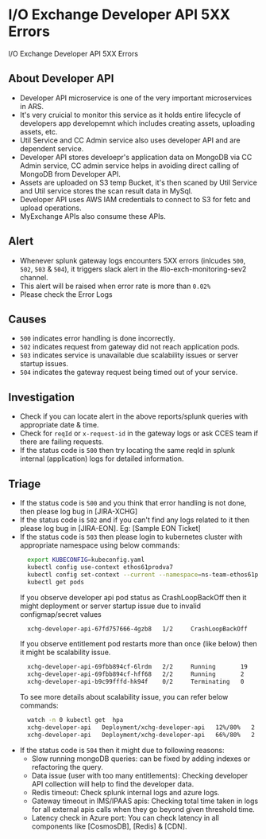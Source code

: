 # I/O Exchange Developer API 5XX Errors

I/O Exchange Developer API 5XX Errors

## About Developer API

- Developer API microservice is one of the very important microservices in ARS. 
- It's very cruicial to monitor this service as it holds entire lifecycle of developers app developemnt which includes creating assets, uploading assets, etc.
- Util Service and CC Admin service also uses developer API and are dependent service.
- Developer API stores develoepr's application data on MongoDB via CC Admin service, CC admin service helps in avoiding direct calling of MongoDB from Developer API.
- Assets are uploaded on S3 temp Bucket, it's then scaned by Util Service and Util service stores the scan result data in MySql.
- Developer API uses AWS IAM credentials to connect to S3 for fetc and upload operations.
- MyExchange APIs also consume these APIs.

## Alert

- Whenever splunk gateway logs encounters 5XX errors (inlcudes `500`, `502`, `503` & `504`), it triggers slack alert in the #io-exch-monitoring-sev2 channel.
- This alert will be raised when error rate is more than `0.02%`
- Please check the Error Logs
  
## Causes

- `500` indicates error handling is done incorrectly.
- `502` indicates request from gateway did not reach application pods.
- `503` indicates service is unavailable due scalability issues or server startup issues.
- `504` indicates the gateway request being timed out of your service.

## Investigation

- Check if you can locate alert in the above reports/splunk queries with appropriate date & time.
- Check for `reqId` or `x-request-id` in the gateway logs or ask CCES team if there are failing requests.
- If the status code is `500` then try locating the same reqId in splunk internal (application) logs for detailed information.

## Triage

- If the status code is `500` and you think that error handling is not done, then please log bug in [JIRA-XCHG]
- If the status code is `502` and if you can't find any logs related to it then please log bug in [JIRA-EON]. Eg: [Sample EON Ticket]
- If the status code is `503` then please login to kubernetes cluster with appropriate namespace using below commands:
    ```sh
      export KUBECONFIG=kubeconfig.yaml
      kubectl config use-context ethos61prodva7
      kubectl config set-context --current --namespace=ns-team-ethos61prodva7-exchange-prod-b
      kubectl get pods
    ```
  If you observe developer api pod status as CrashLoopBackOff then it might deployment or server startup issue due to invalid configmap/secret values
    ```sh
      xchg-developer-api-67fd757666-4gzb8   1/2     CrashLoopBackOff   7          10m
    ```
  If you observe entitlement pod restarts more than once (like below) then it might be scalability issue.
    ```sh
      xchg-developer-api-69fbb894cf-6lrdm   2/2     Running       19         25d
      xchg-developer-api-69fbb894cf-hff68   2/2     Running       2          14d
      xchg-developer-api-b9c99fffd-hk94f    0/2     Terminating   0          11m
    ```
  To see more details about scalability issue, you can refer below commands:
    ```sh
      watch -n 0 kubectl get  hpa
      xchg-developer-api   Deployment/xchg-developer-api   12%/80%   2         10        2          2d1h
      xchg-developer-api   Deployment/xchg-developer-api   66%/80%   2         10        2          2d1h
    ```
- If the status code is `504` then it might due to following reasons:
  - Slow running mongoDB queries: can be fixed by adding indexes or refactoring the query.
  - Data issue (user with too many entitlements): Checking developer API collection will help to find the developer data.
  - Redis timeout: Check splunk internal logs and azure logs.
  - Gateway timeout in IMS/IPAAS apis: Checking total time taken in logs for all external apis calls when they go beyond given threshold time. 
  - Latency check in Azure port: You can check latency in all components like [CosmosDB], [Redis] & [CDN].
